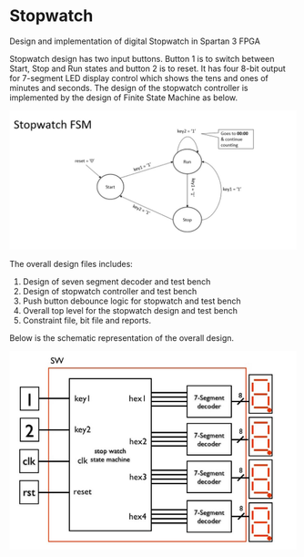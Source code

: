 # Stopwatch
Design and implementation of digital Stopwatch in Spartan 3 FPGA


Stopwatch design has two input buttons. Button 1 is to switch between Start, Stop and Run states and button 2 is to reset.
It has four 8-bit output for 7-segment LED display control which shows the tens and ones of minutes and seconds. 
The design of the stopwatch controller is implemented by the design of Finite State Machine as below.

![](StopwatchFSM.jpg)

The overall design files includes:

1. Design of seven segment decoder and test bench
2. Design of stopwatch controller and test bench
3. Push button debounce logic for stopwatch and test bench
3. Overall top level for the stopwatch design and test bench
4. Constraint file, bit file and reports.

Below is the schematic representation of the overall design.

![](implemented-design.jpg)

